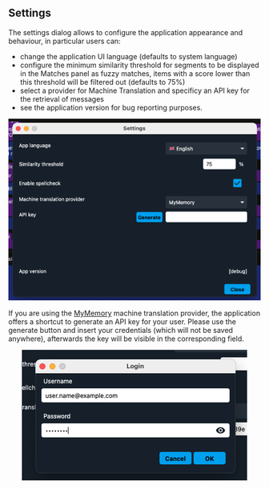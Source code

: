 ## Settings

The settings dialog allows to configure the application appearance and behaviour, in particular users can:
- change the application UI language (defaults to system language)
- configure the minimum similarity threshold for segments to be displayed in the Matches panel as fuzzy matches, items with a score lower than this threshold will be filtered out (defaults to 75%)
- select a provider for Machine Translation and specificy an API key for the retrieval of messages
- see the application version for bug reporting purposes.

<div align="center">
    <img src="images/settings.png" />
</div>

If you are using the [MyMemory](https://mymemory.translated.net/) machine translation provider, the application offers a shortcut to generate an API key for your user. Please use the generate button and insert your credentials (which will not be saved anywhere), afterwards the key will be visible in the corresponding field.

<div align="center">
    <img src="images/login.png" />
</div>
